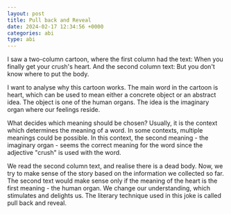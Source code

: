 ```yaml
---
layout: post
title: Pull back and Reveal
date: 2024-02-17 12:34:56 +0000
categories: abi
type: abi
---
```


<div class="abi">	
I saw a two-column cartoon, where the first column had the text: When you finally get your crush's heart. And the second column text: But you don't know where to put the body.

I want to analyse why this cartoon works. The main word in the cartoon is heart, which can be used to mean either a concrete object or an abstract idea. The object is one of the human organs. The idea is the imaginary organ where our feelings reside.

What decides which meaning should be chosen? Usually, it is the context which determines the meaning of a word. In some contexts, multiple meanings could be possible. In this context, the second meaning - the imaginary organ - seems the correct meaning for the word since the adjective "crush" is used with the word.

We read the second column text, and realise there is a dead body. Now, we try to make sense of the story based on the information we collected so far. The second text would make sense only if the meaning of the heart is the first meaning - the human organ. We change our understanding, which stimulates and delights us. The literary technique used in this joke is called pull back and reveal.
</div>